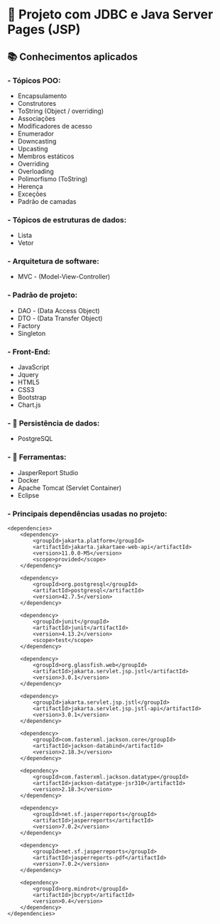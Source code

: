 # 🚧 Projeto com JDBC e Java Server Pages (JSP)

## 📚 Conhecimentos aplicados
### - **Tópicos POO:**
- Encapsulamento
- Construtores
- ToString (Object / overriding)
- Associações
- Modificadores de acesso
- Enumerador
- Downcasting
- Upcasting
- Membros estáticos
- Overriding
- Overloading
- Polimorfismo (ToString)
- Herença
- Exceções
- Padrão de camadas

### - **Tópicos de estruturas de dados:**
- Lista
- Vetor

### - **Arquitetura de software:**
- MVC - (Model-View-Controller)

### - **Padrão de projeto:**
- DAO - (Data Access Object)
- DTO - (Data Transfer Object)
- Factory
- Singleton

### - **Front-End:**
- JavaScript
- Jquery
- HTML5
- CSS3
- Bootstrap
- Chart.js

### - **🎲 Persistência de dados:**
  * PostgreSQL

### - **🔨 Ferramentas:**
- JasperReport Studio
- Docker
- Apache Tomcat (Servlet Container)
- Eclipse

### - **Principais dependências usadas no projeto:**
```
<dependencies>
  	<dependency>
	    <groupId>jakarta.platform</groupId>
	    <artifactId>jakarta.jakartaee-web-api</artifactId>
	    <version>11.0.0-M5</version>
	    <scope>provided</scope>
	</dependency>

	<dependency>
	    <groupId>org.postgresql</groupId>
	    <artifactId>postgresql</artifactId>
	    <version>42.7.5</version>
	</dependency>

	<dependency>
	    <groupId>junit</groupId>
	    <artifactId>junit</artifactId>
	    <version>4.13.2</version>
	    <scope>test</scope>
	</dependency>

	<dependency>
	    <groupId>org.glassfish.web</groupId>
	    <artifactId>jakarta.servlet.jsp.jstl</artifactId>
	    <version>3.0.1</version>
	</dependency>

	<dependency>
	    <groupId>jakarta.servlet.jsp.jstl</groupId>
	    <artifactId>jakarta.servlet.jsp.jstl-api</artifactId>
	    <version>3.0.1</version>
	</dependency>

	<dependency>
	    <groupId>com.fasterxml.jackson.core</groupId>
	    <artifactId>jackson-databind</artifactId>
	    <version>2.18.3</version>
	</dependency>

	<dependency>
	    <groupId>com.fasterxml.jackson.datatype</groupId>
	    <artifactId>jackson-datatype-jsr310</artifactId>
	    <version>2.18.3</version>
	</dependency>

	<dependency>
	    <groupId>net.sf.jasperreports</groupId>
	    <artifactId>jasperreports</artifactId>
	    <version>7.0.2</version>
	</dependency>

	<dependency>
	    <groupId>net.sf.jasperreports</groupId>
	    <artifactId>jasperreports-pdf</artifactId>
	    <version>7.0.2</version>
	</dependency>

	<dependency>
	    <groupId>org.mindrot</groupId>
	    <artifactId>jbcrypt</artifactId>
	    <version>0.4</version>
	</dependency>
</dependencies>
```
